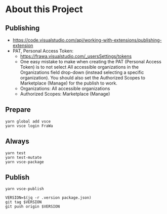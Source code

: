 
# About this Project 

## Publishing

- https://code.visualstudio.com/api/working-with-extensions/publishing-extension
- PAT, Personal Access Token:
  - https://frawa.visualstudio.com/_usersSettings/tokens
  - One easy mistake to make when creating the PAT (Personal Access Token) is to not select All accessible organizations in the Organizations field drop-down (instead selecting a specific organization). You should also set the Authorized Scopes to Marketplace (Manage) for the publish to work.
  - Organizations: All accessible organizations
  - Authorized Scopes: Marketplace (Manage)

## Prepare
```
yarn global add vsce
yarn vsce login FraWa
```

## Always
```
yarn test
yarn test-mutate
yarn vsce-package
```

## Publish
```
yarn vsce-publish 

VERSION=$(jq -r .version package.json)
git tag $VERSION
git push origin $VERSION
```